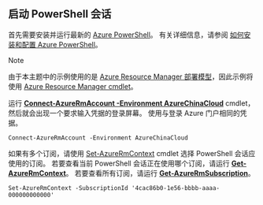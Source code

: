 
## <a name="start-your-powershell-session"></a>启动 PowerShell 会话
首先需要安装并运行最新的 [Azure PowerShell](http://msdn.microsoft.com/library/mt619274.aspx)。 有关详细信息，请参阅 [如何安装和配置 Azure PowerShell](https://docs.microsoft.com/powershell/azureps-cmdlets-docs)。

> [!NOTE]
> 由于本主题中的示例使用的是 [Azure Resource Manager 部署模型](../articles/azure-resource-manager/resource-group-overview.md)，因此示例将使用 [Azure Resource Manager cmdlet](http://msdn.microsoft.com/library/azure/mt125356.aspx)。 
> 
> 

运行 [**Connect-AzureRmAccount -Environment AzureChinaCloud**](https://docs.microsoft.com/en-us/powershell/module/azurerm.profile/connect-azurermaccount?view=azurermps-6.5.0) cmdlet，然后就会出现一个要求输入凭据的登录屏幕。 使用与登录 Azure 门户相同的凭据。

    Connect-AzureRmAccount -Environment AzureChinaCloud

如果有多个订阅，请使用 [Set-AzureRmContext](https://docs.microsoft.com/en-us/powershell/module/AzureRM.Profile/Set-AzureRmContext) cmdlet 选择 PowerShell 会话应使用的订阅。 若要查看当前 PowerShell 会话正在使用哪个订阅，请运行 [**Get-AzureRmContext**](https://docs.microsoft.com/en-us/powershell/module/AzureRM.Profile/Get-AzureRmContext)。 若要查看所有订阅，请运行 [**Get-AzureRmSubscription**](https://docs.microsoft.com/en-us/powershell/module/AzureRM.Profile/Get-AzureRmSubscription)。

    Set-AzureRmContext -SubscriptionId '4cac86b0-1e56-bbbb-aaaa-000000000000'

